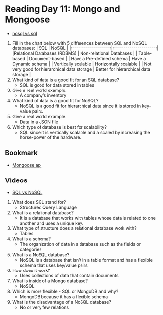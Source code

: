 # Reading Day 11: Mongo and Mongoose

- [nosql vs sql](<https://www.thegeekstuff.com/2014/01/sql-vs-nosql-db/?utm_source=tuicool>)

1. Fill in the chart below with 5 differences between SQL and NoSQL databases:
|         SQL         |         NoSQL         |
|:-------------------:|:---------------------:|
|Relational Databases (RDBMS) | Non-relational Databases |
| Table-based | Document-based |
| Have a Pre-defined schema | Have a Dynamic schema |
| Vertically scalable | Horizontally scalable |
| Not very good for hierarchical data storage | Better for hierarchical data storage |
2. What kind of data is a good fit for an SQL database?
    - SQL is good for data stored in tables
3. Give a real world example.
    - A company’s inventory
4. What kind of data is a good fit for NoSQL?
    - NoSQL is a good fit for hierarchical data since it is stored in key-value pairs.
5. Give a real world example.
    - Data in a JSON file
6. Which type of database is best for scalability?
    - SQL since it is vertically scalable and a scaled by increasing the horse-power of the hardware.

## Bookmark

- [Mongoose api](<https://mongoosejs.com/docs/api.html#Model>)

## Videos

- [SQL vs NoSQL](<https://www.youtube.com/watch?v=ZS_kXvOeQ5Y>)

1. What does SQL stand for?
    - Structured Query Language
2. What is a relational database?
    - It is a database that works with tables whose data is related to one another and uses a unique key.
3. What type of structure does a relational database work with?
    - Tables
4. What is a schema?
    - The organization of data in a database such as the fields or categories
5. What is a NoSQL database?
    - NoSQL is a database that isn't in a table format and has a flexible schema that uses key/value pairs
6. How does it work?
    - Uses collections of data that contain documents
7. What is inside of a Mongo database?
    - NoSQL
8. Which is more flexible - SQL or MongoDB and why?
    - MongoDB because it has a flexible schema
9. What is the disadvantage of a NoSQL database?
    - No or very few relations
